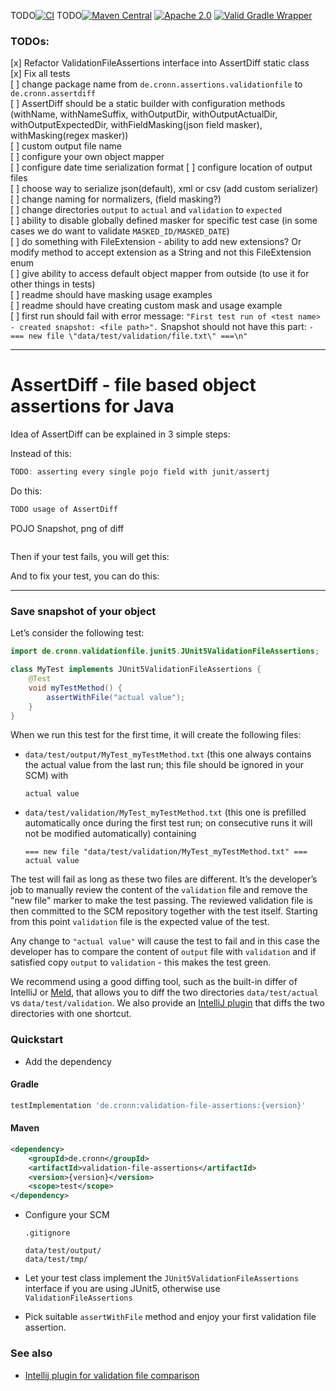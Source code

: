 TODO[![CI](https://github.com/cronn/validation-file-assertions/workflows/CI/badge.svg)](https://github.com/cronn/validation-file-assertions/actions)
TODO[![Maven Central](https://maven-badges.herokuapp.com/maven-central/de.cronn/validation-file-assertions/badge.svg)](http://maven-badges.herokuapp.com/maven-central/de.cronn/validation-file-assertions)
[![Apache 2.0](https://img.shields.io/github/license/cronn/validation-file-assertions.svg)](http://www.apache.org/licenses/LICENSE-2.0)
[![Valid Gradle Wrapper](https://github.com/cronn/validation-file-assertions/workflows/Validate%20Gradle%20Wrapper/badge.svg)](https://github.com/cronn/validation-file-assertions/actions/workflows/gradle-wrapper-validation.yml)


### TODOs:

[x] Refactor ValidationFileAssertions interface into AssertDiff static class  
[x] Fix all tests  
[ ] change package name from `de.cronn.assertions.validationfile` to `de.cronn.assertdiff`  
[ ] AssertDiff should be a static builder with configuration methods (withName, withNameSuffix, withOutputDir, withOutputActualDir, withOutputExpectedDir, withFieldMasking(json field masker), withMasking(regex masker))  
[ ] custom output file name  
[ ] configure your own object mapper  
[ ] configure date time serialization format
[ ] configure location of output files  
[ ] choose way to serialize json(default), xml or csv (add custom serializer)  
[ ] change naming for normalizers, (field masking?)  
[ ] change directories `output` to `actual` and `validation` to `expected`  
[ ] ability to disable globally defined masker for specific test case (in some cases we do want to validate `MASKED_ID/MASKED_DATE`)  
[ ] do something with FileExtension - ability to add new extensions? Or modify method to accept extension as a String and not this FileExtension enum  
[ ] give ability to access default object mapper from outside (to use it for other things in tests)  
[ ] readme should have masking usage examples  
[ ] readme should have creating custom mask and usage example  
[ ] first run should fail with error message: `"First test run of <test name> - created snapshot: <file path>".` Snapshot should not have this part: `-=== new file \"data/test/validation/file.txt\" ===\n"`




-------------------------

# AssertDiff - file based object assertions for Java

Idea of AssertDiff can be explained in 3 simple steps:

Instead of this:
```java
TODO: asserting every single pojo field with junit/assertj
```

Do this:
```java
TODO usage of AssertDiff
```

POJO Snapshot, png of diff
```json

```

Then if your test fails, you will get this:
<image of diff>

And to fix your test, you can do this:
<gif of saving new value in diff viewer>





-------------------------



### Save snapshot of your object

Let’s consider the following test:

```java
import de.cronn.validationfile.junit5.JUnit5ValidationFileAssertions;

class MyTest implements JUnit5ValidationFileAssertions {
    @Test
    void myTestMethod() {
        assertWithFile("actual value");
    }
}
```

When we run this test for the first time, it will create the following files:
 - `data/test/output/MyTest_myTestMethod.txt` (this one always contains the actual value from the last run; this file should be ignored in your SCM) with
   ```
   actual value
   ```
 - `data/test/validation/MyTest_myTestMethod.txt` (this one is prefilled automatically once during the first test run; on consecutive runs it will not be modified automatically) containing
   ```
   === new file "data/test/validation/MyTest_myTestMethod.txt" ===
   actual value
   ```

The test will fail as long as these two files are different. It’s the developer’s job to manually review the content of the `validation` file and remove the "new file" marker to make the test passing.
The reviewed validation file is then committed to the SCM repository together with the test itself.
Starting from this point `validation` file is the expected value of the test.

Any change to `"actual value"` will cause the test to fail and in this case the developer has to compare the content of `output` file with `validation` and if satisfied copy `output` to `validation` - this makes the test green.

We recommend using a good diffing tool, such as the built-in differ of IntelliJ or [Meld][meld], that allows you to diff the two directories `data/test/actual` vs `data/test/validation`.
We also provide an [IntelliJ plugin][intellij_plugin] that diffs the two directories with one shortcut.

### Quickstart
* Add the dependency

#### Gradle
```gradle
testImplementation 'de.cronn:validation-file-assertions:{version}'
```

#### Maven
```xml
<dependency>
    <groupId>de.cronn</groupId>
    <artifactId>validation-file-assertions</artifactId>
    <version>{version}</version>
    <scope>test</scope>
</dependency>
```

* Configure your SCM

    `.gitignore`
    ```
    data/test/output/
    data/test/tmp/
    ```

* Let your test class implement the `JUnit5ValidationFileAssertions` interface if you are using JUnit5, otherwise use `ValidationFileAssertions`

* Pick suitable `assertWithFile` method and enjoy your first validation file assertion.

### See also

* [Intellij plugin for validation file comparison][intellij_plugin]

[meld]: https://meldmerge.org/
[intellij_plugin]: https://plugins.jetbrains.com/plugin/12931-validation-file-comparison
